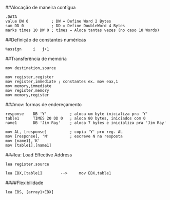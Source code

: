 ##Alocação de maneira contígua

	.DATA
	value DW 0 			; DW = Define Word 2 Bytes
	sum DD 0			; DD = Define DoubleWord 4 Bytes
	marks times 10 DW 0 ; times = Aloca tantas vezes (no caso 10 Words)


##Definição de constantes numéricas

	%assign 	i 	j+1

##Transferência de memória
	
	mov	destination,source

	mov register,register
	mov register,immediate ; constantes ex. mov eax,1
	mov memory,immediate
	mov register,memory
	mov memory,register


###mov: formas de endereçamento

	response 	DB 'Y'			; aloca um byte inicializa pra 'Y'
	table1 		TIMES 20 DD 0 	; aloca 80 bytes, iniciados com 0
	name1 		DB 'Jim Ray'	; aloca 7 bytes e inicializa pra 'Jim Ray'

	mov AL, [response]			; copia 'Y' pro reg. AL
	mov [response], 'N'			; escreve N na resposta
	mov [name1],'K'
	mov [table1],[name1] 		

###lea:	Load Effective Address
	
	lea register,source

	lea EBX,[table1]		--> 	mov	EBX,table1

####Flexibilidade
	
	lea EBS, [array1+EBX]